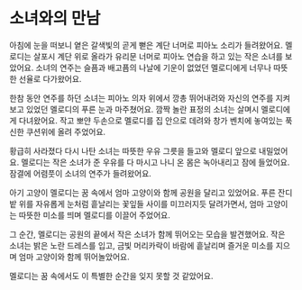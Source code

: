# 소녀와의 만남

아침에 눈을 떠보니 옅은 갈색빛의 곧게 뻗은 계단 너머로 피아노 소리가 들려왔어요. 멜로디는 살포시 계단 위로 올라가 유리문 너머로 피아노 연습을 하고 있는 작은 소녀를 보았어요. 소녀의 연주는 슬픔과 배고픔의 나날에 기운이 없었던 멜로디에게 너무나 따뜻한 선율로 다가왔어요. 

한참 동안 연주를 하던 소녀는 피아노 의자 위에서 깡총 뛰어내려와 자신의 연주를 지켜보고 있었던 멜로디의 푸른 눈과 마주쳤어요. 깜짝 놀란 표정의 소녀는 살며시 멜로디에게 다녀왔어요. 작고 뽀얀 두손으로 멜로디를 집 안으로 데려와 창가 벤치에 놓여있는 푹신한 쿠션위에 올려 주었어요. 

황급히 사라졌다 다시 나탄 소녀는 따뜻한 우유 그릇을 들고와 멜로디 앞으로 내밀었어요. 멜로디는 작은 소녀가 준 우유를 다 마시고 나니 온 몸은 녹아내리고 잠에 들었어요. 잠결에 어렴풋이 소녀의 연주가 들려왔어요. 

아기 고양이 멜로디는 꿈 속에서 엄마 고양이와 함께 공원을 달리고 있었어요. 푸른 잔디밭 위를 자유롭게 눈처럼 흩날리는 꽃잎들 사이를 미끄러지듯 달려가면서, 엄마 고양이는 따뜻한 미소를 띄며 멜로디를 이끌어 주었어요.

그 순간, 멜로디는 공원의 끝에서 작은 소녀가 함께 뛰어오는 모습을 발견했어요. 작은 소녀는 밝은 노란 드레스를 입고, 금빛 머리카락이 바람에 흩날리며 즐거운 미소를 지으며 엄마 고양이와 함께 뛰어놀았어요.

멜로디는 꿈 속에서도 이 특별한 순간을 잊지 못할 것 같았어요.